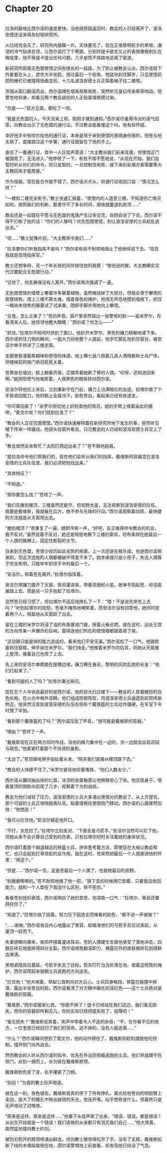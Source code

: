 # Chapter 20

<br>
拉洛的联络比西尔诺的速度更快，当他顺原路返回时，教会的人已经离开了，波洛安德还没来得及封锁研究所。

火已经完全灭了，研究所内狼藉一片。天快要亮了，现在正值黎明前夕的黑暗，潮湿的冷气钻进衣领，让西尔诺打了个寒颤。分别时缇卡欲言又止的表情像根刺扎在喉咙里，他不等缇卡提出任何问题，几乎是慌不择路地逃离了密道。

新研究所距离无色盟使馆之间有很长的一段路，为了防止被教会认出，西尔诺脱下外套套在头上，遮住大半张脸。拐过最后一个街角，他猛地刹住脚步，只见使馆前院的栅栏已被撞得扭曲变形，十几名波洛安德士兵正架着梯子往二楼爬。

浓烟从窗口翻滚而出，西尔诺蹲在墙角观察局势，突然听见身后传来窸窣响动。他警觉地转身，却看见两个教会装扮的人正贴着墙根摸过来。

“你是——”双方见面，都吃了一惊。

“我是无色盟的人，今天没来上班，刚刚才接到通知。”西尔诺尽量用冷淡的语气回答，向教会出示了无色盟的通行证。不过教会能看懂这个吗，他有些怀疑。

幸好他手中有缪尔给他的通行证，本来是用于来到使馆时表明身份用的，但苍与他太熟了，直接跳过这个步骤，通行证就留在了他的手上。

查验了一番通行证，其中一人压低声音道：“大主教派我们前来支援，但使馆正门被围死了，无法进入。”他停顿了一下，有些不情不愿地说，“从现在开始，我们会暂时听从你们的命令。但只是暂时，一旦控制住局势，接下来的处理方案需要等大主教回来才能商量。”

作为宿敌，现在能合作就不错了。西尔诺点点头，将通行证收回口袋：“情况怎么样？”

“一楼和二楼完全失守。”教士快速汇报着，“使馆内的人退至三楼，不知道伤亡情况如何，按照我们的判断，那里守不了多长时间，很快就要退到房顶……”

教会还是一如既往不愿与无色盟的鬼族产生过多交流，自顾自说了下去，西尔诺不得不打断了他的话：“你们的人够吗？优先包围使馆，别让波洛安德的士兵趁乱逃出去。”

“但……”教士犹豫片刻，“大主教命令我们……”

“拉洛要你们听我指挥不是吗？”西尔诺有些不耐烦地阻止了他继续说下去，“现在我就是现场指挥官。”

教士还想争辩，另一个年长些的同伴按住他的肩膀：“按他说的做，大主教确实交代过要配合无色盟行动。”

“记住了，优先确保没有人离开。”西尔诺再次强调了一遍。

无色盟使馆的墙壁上攀着许多藤蔓植物，虽然被烧掉了大部分，但结合便于攀爬的房屋结构，爬上三楼不算太难。借着夜色的掩护，他悄无声息地摸到墙根下，抓住一根尚未烧焦的藤蔓试了试承重，随即手脚并用地向上攀爬。

“见鬼，怎么又来了？”苍的声音。窗户里突然探出一张警惕的脸——是米罗尔，在看清来人后，她惊讶地瞪大眼睛：“西尔诺？你怎么——”

“抓住。”拉塔尔不知何时挤到了窗口，他扒开米罗尔，黑色的镰刀柄唰地递下来。西尔诺抓住刀柄的瞬间，一股大力将他整个人提起，他手忙脚乱地扒住窗台，被安洁尔单手拎进了三楼走廊。

走廊里弥漫着焦糊味和奇怪的味道，地上横七竖八倒着几具人偶残骸和士兵尸体，但楼梯前的铁门依旧死死关着。

苍靠坐在墙边，脸上糊着药膏，正摆弄着她断了臂的人偶。“哎呀，还知道回来啊。”她阴阳怪气地嗤笑着，人偶黑色的眼珠转向西尔诺。

安洁尔将他拉上来后，立刻重新守在门前，镰刀上沾满暗红的血迹。拉塔尔做了个手势收回能力，他的额上全是冷汗，脸色苍白，看起来已经有些透支。

“你可算回来了！”米罗尔担忧地上前检查他的情况，她的手臂上缠着染血的绷带，“斐文尔呢？你们找到拉洛了？”

“教会的人正在包围使馆。”西尔诺快速解释着在新研究所地下发生的事，突然听见楼下传来一阵骚动。他探头往窗外看去，只见教会的人已经和波洛安德士兵交上了手。

“教会居然会来帮忙？太阳打西边出来了？”苍不屑地挑眉。

“是拉洛命令他们帮我们的，现在他们会听从我们的指挥。戴维斯的容器混在波洛安德的士兵队伍里，我们必须把他找出来。”

“具体特征？”

“不知道。”

“那你要怎么找？”苍啧了一声。

“我们先撤到楼顶，三楼虽然还能守，但视野太差，无法观察到波洛安德的队伍。我要是戴维斯，我就躲在后方，绝不参与先锋的行动。”西尔诺观察着四周，最快捷的方法就是从天窗爬出去。

“撤到楼顶？”苍重复了一遍，随即冷笑一声，“好吧，反正难得命令教会的机会，我不反对。”虽然说着不反对，她还是恼怒地撕下三楼的窗帘，将布条绑在她最后一个人偶的胳膊上，固定住断裂的关节。

自来到无色盟，苍很少经历如此劣势的局面，上一次还是在极乐成，也是西尔诺带来的，但这次连她的人偶都被破坏得差不多了。她本来就只是小孩子，失去人偶等于完全失明，只能牢牢抓住手中的最后一个。

“安洁尔，带着苍先离开。”拉塔尔指挥着。

安洁尔用镰刀撬开了天窗，夜风灌进来，带着浓烟和火星。她单手抱起苍，却没直接跳上去，而是另一只手抱起了拉塔尔。

显然苍已经习惯了，但拉塔尔不适应地挣扎了一下：“喂！不是说先带苍上去吗？”听到拉塔尔的抱怨，苍毫不掩饰地嘲笑着，而安洁尔没有回答他，她同时提着两个人，轻盈地从天窗跃了出去。

留在三楼的米罗尔将浸了油的布条塞进门缝，擦着火柴点燃。就在这时，远处王宫的方向传来一声爆炸的巨响，震得连他们所在的使馆楼都跟着晃了晃。

“这动静只能是绯的能力造成的，看来他们平安无事。”西尔诺松了一口气，他踉跄着抓住窗框，伸手扶住米罗尔，“我们快走。”他推着米罗尔的后背，将她从天窗推上屋顶，接着自己也爬了上去。

先上来的安洁尔单膝跪在屋檐边缘，镰刀横在身前，黎明的风吹乱她的长发：“他们打起来了。”

“看到可疑的人了吗？”拉塔尔凑过来问。

现在五个人中状态最好的是西尔诺，他的目光扫过楼下——教会的人穿着醒目的白色长袍，在火光中格外显眼，他们组成防御阵型，将波洛安德士兵逼退到前院喷泉附近。他突然注意到波洛安德的队伍右侧有个戴铁盔的士兵动作僵硬，在军官下令时慢了半拍。

“看到那个戴铁盔的了吗？”西尔诺压低了声音，“很可能是戴维斯的容器。”

“理由？”苍哼了一声。

“戴维斯现在正在两方同时作战，当他的精力集中在一边时，另一边就会出现迟钝与疏忽。”他紧紧盯着那个不协调的身影。

“太远了。”苍烦躁地用手指扯着头发，“除非我们直接从楼顶跳下去。”

“教会的人快撑不住了。”米罗尔紧张地咬着嘴唇，“他们人数太少。”

西尔诺从腰间抽出绯的匕首，冰凉的金属触感让他稍微安心了些。他压低身子，借着屋顶的阴影向前爬了几步，观察着下方的战局。

教会为他们减轻了压力，波洛安德的士兵大多涌出使馆对抗教会了。从上方望去，那个可疑的士兵正悄悄脱离队伍，贴着墙根往使馆侧门移动，西尔诺的心跳骤然加快：“他想逃！”

“我可以拦住他。”安洁尔镇定地开口。

“不行，太危险了。”拉塔尔立刻反对，“下面全是弓箭手。”安洁尔当然可以拦下他，但她从来不会计算自己受到的伤害，只有拉塔尔时时关注着她的身体状况。

西尔诺盯着那个越退越远的铁盔士兵，拼命思考着方法，即使现在大喊让教会帮忙，也只会起到打草惊蛇的反作用。就在这时，苍突然把最后一个人偶塞进他的怀里：“用这个。”

“但是……”西尔诺一怔，这是苍最后一个人偶了，也是她最后的视野。

“别磨磨唧唧的。”苍不耐烦地推了他一把，“跳下去的时候用它垫着，只要我没收回能力，就和一个人垫在下面没什么区别，摔不死你。”

看看苍别扭的表情，西尔诺明白了她的意思，他深吸一口气：“拉塔尔，等会还要拜托你了。”

“知道了。”拉塔尔挑了挑眉，努力压下因透支而难看的脸色，“都不说一声谢谢？”

“……谢谢。”西尔诺发自内心地露出了笑容，趁瞄准他们的弓箭手反应过来前，从屋顶一跃而下。

失重感瞬间袭来，夜风呼啸着灌进耳朵。苍的人偶硬生生替他承受了落地冲击，四肢在砖石地面摔得四分五裂，西尔诺顺势翻滚卸力，裸露在外的皮肤被碎石划得鲜血淋漓。

黑暗紧随其后蔓延，弓箭手失去了目标，箭矢叮叮当当折落在地。借着这短暂的掩护，西尔诺爬起来就朝士兵逃跑的方向追去。

“拦住他！”他大喊着，举起匕首刺向对方后心。士兵回身格挡，铁盔在碰撞中掉落，露出半张苍白的脸。西尔诺看清了对方眼中融化的深红色——这个士兵绝对是戴维斯的容器。

“戴维斯，”西尔诺握紧匕首，“你跑不掉了！缇卡已经站在我们这边，我们毫无损失，而你的容器却所剩无几。你的实验已经彻底失败了，投降吧！”

“毫无损失？”戴维斯低笑着，笑声中带着令人不适的杂音，“不，在你看不见的地方，一位奎恩已经回归了我们的宿命。逃不掉的，没有人能逃离……”

“什么？”西尔诺瞬间想到了斐文尔，他的动作顿住了，戴维斯则趁机摆脱他的控制，撞开侧门向外逃去。

然而教会的人听从西尔诺的指令，优先在外设防阻截逃跑的士兵。他们早就蹲守在侧门，此刻一拥而上，长剑抵在戴维斯脖颈。

戴维斯脸色变了变，右手攥紧了刀柄。

“别动！”为首的教士厉声喝道。

就在这一刻，夜色褪去，戴维斯竟真的停下了所有挣扎。晨光给他苍白的侧脸镀上金边，放大了的瞳孔中映出破晓的天光，他张开嘴，似乎想些说什么，但最终只是无声地动了动嘴唇。

“原来是这样，原来是这样……”他垂下头低声笑了出来，“错误、错误，都是错误！从出生开始就是一个错误！我们该做的从来都只有消灭我们自己……”他大笑着，突然猛地撞向教士的剑。

被剑刃割开的脖颈喷涌出鲜血，持剑教士被惊得松开了手。没有了支撑，戴维斯如断了线的木偶般栽倒在地，西尔诺警惕地上前查看，却发现他已经没了气息。
